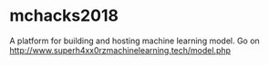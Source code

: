 # mchacks2018
A platform for building and hosting machine learning model.
Go on http://www.superh4xx0rzmachinelearning.tech/model.php

